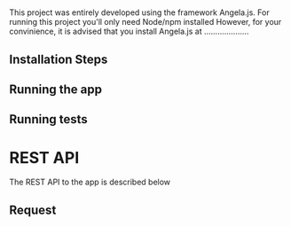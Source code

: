 # <PROJECT NAME>
This project was entirely developed using the framework Angela.js. 
For running this project you'll only need Node/npm installed
However, for your convinience, it is advised that you install Angela.js at ....................

## Installation Steps

## Running the app

## Running tests

# REST API
The REST API to the <PROJECT NAME> app is described below

## Request 
